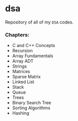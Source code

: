 # dsa
Repository of all of my `DSA` codes.

### Chapters:
* C and C++ Concepts
* Recursion
* Array Fundamentals
* Array ADT
* Strings
* Matrices
* Sparse Matrix
* Linked List
* Stack
* Queue
* Trees
* Binary Search Tree
* Sorting Algorithms
* Hashing